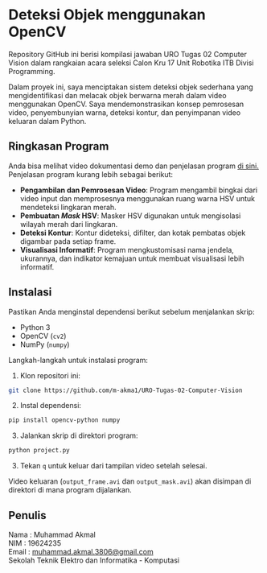 # Deteksi Objek menggunakan OpenCV

Repository GitHub ini berisi kompilasi jawaban URO Tugas 02 Computer Vision dalam rangkaian acara seleksi Calon Kru 17 Unit Robotika ITB Divisi Programming.

Dalam proyek ini, saya menciptakan sistem deteksi objek sederhana yang mengidentifikasi dan melacak objek berwarna merah dalam video menggunakan OpenCV. Saya mendemonstrasikan konsep pemrosesan video, penyembunyian warna, deteksi kontur, dan penyimpanan video keluaran dalam Python.

## Ringkasan Program

Anda bisa melihat video dokumentasi demo dan penjelasan program [di sini.](https://itbdsti-my.sharepoint.com/:v:/g/personal/19624235_mahasiswa_itb_ac_id/ERwUq65VKBBDlSEyTHVFDXwBevOD0ddM7B47WKpDeHCwEw?e=3uTnCj) Penjelasan program kurang lebih sebagai berikut:
- **Pengambilan dan Pemrosesan Video**: Program mengambil bingkai dari video input dan memprosesnya menggunakan ruang warna HSV untuk mendeteksi lingkaran merah.
- **Pembuatan *Mask* HSV**: Masker HSV digunakan untuk mengisolasi wilayah merah dari lingkaran.
- **Deteksi Kontur**: Kontur dideteksi, difilter, dan kotak pembatas objek digambar pada setiap frame.
- **Visualisasi Informatif**: Program mengkustomisasi nama jendela, ukurannya, dan indikator kemajuan untuk membuat visualisasi lebih informatif.

## Instalasi

Pastikan Anda menginstal dependensi berikut sebelum menjalankan skrip:
- Python 3
- OpenCV (`cv2`)
- NumPy (`numpy`)

Langkah-langkah untuk instalasi program:
1. Klon repositori ini:
```bash
git clone https://github.com/m-akma1/URO-Tugas-02-Computer-Vision
```
2. Instal dependensi:
```bash
pip install opencv-python numpy
```
3. Jalankan skrip di direktori program:
```bash
python project.py
```
3. Tekan `q` untuk keluar dari tampilan video setelah selesai.

Video keluaran (`output_frame.avi` dan `output_mask.avi`) akan disimpan di direktori di mana program dijalankan.

## Penulis

Nama  : Muhammad Akmal  
NIM   : 19624235  
Email : muhammad.akmal.3806@gmail.com  
Sekolah Teknik Elektro dan Informatika - Komputasi
